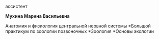 ассистент



**Мухина Марина Васильевна**

Анатомия и физиология центральной нервной системы
	*Большой практикум по зоологии позвоночных
	*Зоология
	*Основы экологии